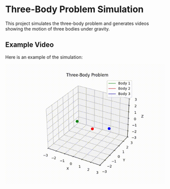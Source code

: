 # Three-Body Problem Simulation

This project simulates the three-body problem and generates videos showing the motion of three bodies under gravity.

## Example Video

Here is an example of the simulation:

![Three-Body Problem](media/three_body_problem_271.gif)
